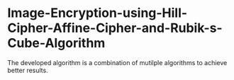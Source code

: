 # Image-Encryption-using-Hill-Cipher-Affine-Cipher-and-Rubik-s-Cube-Algorithm
The developed algorithm is a combination of mutilple algorithms to achieve better results.
